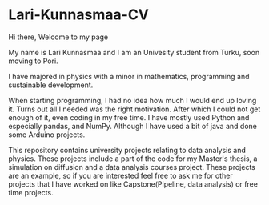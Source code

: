 # Lari-Kunnasmaa-CV

Hi there,
Welcome to my page

My name is Lari Kunnasmaa and I am an Univesity student from Turku, soon moving to Pori.

I have majored in physics with a minor in mathematics, programming and sustainable development. 

When starting programming, I had no idea how much I would end up loving it. Turns out all I needed was the right motivation. After which I could not get enough of it, even coding in my free time. I have mostly used Python and especially pandas, and NumPy. Although I have used a bit of java and done some Arduino projects.  

This repository contains university projects relating to data analysis and physics. These projects include a part of the code for my Master's thesis, a simulation on diffusion and a data analysis courses project. These projects are an example, so if you are interested feel free to ask me for other projects that I have worked on like Capstone(Pipeline, data analysis) or free time projects. 

 




